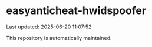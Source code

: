# easyanticheat-hwidspoofer

Last updated: 2025-06-20 11:07:52

This repository is automatically maintained.
